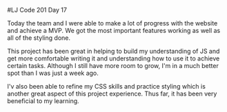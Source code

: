 #LJ Code 201 Day 17

Today the team and I were able to make a lot of progress with the website and achieve a MVP. We got the most important features working as well as all of the styling done. 

This project has been great in helping to build my understanding of JS and get more comfortable writing it and understanding how to use it to achieve certain tasks. Although I still have more room to grow, I'm in a much better spot than I was just a week ago.

I'v also been able to refine my CSS skills and practice styling which is another great aspect of this project experience. Thus far, it has been very beneficial to my learning.